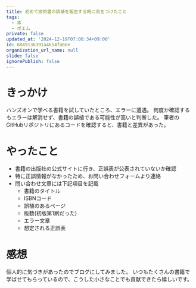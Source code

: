 ```yaml
---
title: 初めて技術書の誤植を報告する時に気をつけたこと
tags:
  - 本
  - ポエム
private: false
updated_at: '2024-12-19T07:08:34+09:00'
id: 6849136391a4654fa66e
organization_url_name: null
slide: false
ignorePublish: false
---
```

# きっかけ
ハンズオンで学べる書籍を試していたところ、エラーに遭遇。
何度か確認するもエラーは解消せず、書籍の誤植である可能性が高いと判断した。
筆者のGitHubリポジトリにあるコードを確認すると、書籍と差異があった。

# やったこと
* 書籍の出版社の公式サイトに行き、正誤表が公表されていないか確認
* 特に正誤情報がなかったため、お問い合わせフォームより連絡
* 問い合わせ文章には下記項目を記載
  * 書籍のタイトル
  * ISBNコード
  * 誤植のあるページ
  * 版数(初版第1刷だった)
  * エラー文章
  * 想定される正誤表

# 感想
個人的に気づきがあったのでブログにしてみました。
いつもたくさんの書籍で学ばせてもらっているので、こうした小さなことでも貢献できたら嬉しいです。


